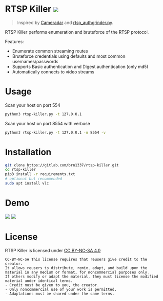 # RTSP Killer ![](img/logo-small.png)

> Inspired by [Cameradar](https://github.com/Ullaakut/cameradar) and [rtsp_authgrinder.py](https://github.com/Tek-Security-Group/rtsp_authgrinder).

RTSP Killer performs enumeration and bruteforce of the RTSP protocol.

Features:

- Enumerate common streaming routes
- Bruteforce credentials using defaults and most common usernames/passwords
- Supports Basic authentication and Digest authentication (only md5)
- Automatically connects to video streams

# Usage

Scan your host on port 554

```bash
python3 rtsp-killer.py -t 127.0.0.1
```

Scan your host on port 8554 with verbose

```bash
python3 rtsp-killer.py -t 127.0.0.1 -n 8554 -v
```

# Installation

```bash
git clone https://gitlab.com/brn1337/rtsp-killer.git
cd rtsp-killer
pip3 install -r requirements.txt
# optional but recommended
sudo apt install vlc
```

# Demo

![](img/demo1.png)
![](img/demo2.png)

# License

RTSP Killer is licensed under [CC BY-NC-SA 4.0](https://creativecommons.org/licenses/by-nc-sa/4.0/?ref=chooser-v1)

```
CC-BY-NC-SA This license requires that reusers give credit to the creator.
It allows reusers to distribute, remix, adapt, and build upon the material in any medium or format, for noncommercial purposes only.
If others modify or adapt the material, they must license the modified material under identical terms.
- Credit must be given to you, the creator.
- Only noncommercial use of your work is permitted.
- Adaptations must be shared under the same terms.
```
